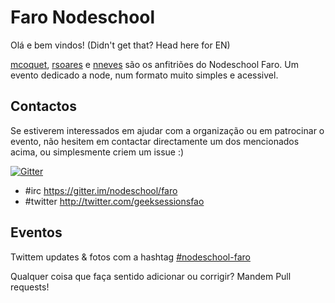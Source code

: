 # Faro Nodeschool

Olá e bem vindos! (Didn't get that? Head here for EN)

[mcoquet](https://github.com/mcoquet), [rsoares](https://github.com/rsoares) e [nneves](https://github.com/nneves) são os anfitriões do Nodeschool Faro. Um evento dedicado a node, num formato muito simples e acessivel.

## Contactos

Se estiverem interessados em ajudar com a organização ou em patrocinar o evento, não hesitem em contactar directamente um dos mencionados acima, ou simplesmente criem um issue :)

[![Gitter](https://badges.gitter.im/JoinChat.svg)](https://gitter.im/nodeschool/faro?utm_source=badge&utm_medium=badge&utm_campaign=pr-badge)

- #irc https://gitter.im/nodeschool/faro
- #twitter http://twitter.com/geeksessionsfao

## Eventos

Twittem updates & fotos com a hashtag [#nodeschool-faro](https://twitter.com/search?q=nodeschool-faro)

Qualquer coisa que faça sentido adicionar ou corrigir? Mandem Pull requests!


 
